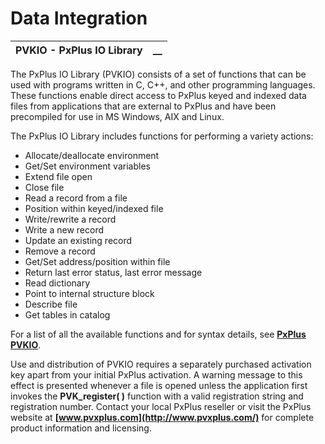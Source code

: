 # Data Integration

**PVKIO - PxPlus IO Library** |  **__**  
---|---  
  
The PxPlus IO Library (PVKIO) consists of a set of functions that can be used with programs written in C, C++, and other programming languages. These functions enable direct access to PxPlus keyed and indexed data files from applications that are external to PxPlus and have been precompiled for use in MS Windows, AIX and Linux.

The PxPlus IO Library includes functions for performing a variety actions:

  * Allocate/deallocate environment
  * Get/Set environment variables
  * Extend file open
  * Close file
  * Read a record from a file
  * Position within keyed/indexed file
  * Write/rewrite a record
  * Write a new record
  * Update an existing record
  * Remove a record
  * Get/Set address/position within file
  * Return last error status, last error message
  * Read dictionary
  * Point to internal structure block
  * Describe file
  * Get tables in catalog



For a list of all the available functions and for syntax details, see **[PxPlus PVKIO](../../../C-Library%20File%20IO%20Routines/Introduction.md)**.

Use and distribution of PVKIO requires a separately purchased activation key apart from your initial PxPlus activation. A warning message to this effect is presented whenever a file is opened unless the application first invokes the **PVK_register( )** function with a valid registration string and registration number. Contact your local PxPlus reseller or visit the PxPlus website at **[www.pvxplus.com](http://www.pvxplus.com/)** for complete product information and licensing.
